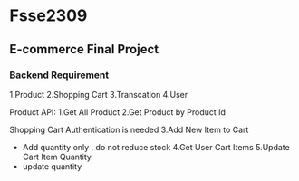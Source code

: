 # Fsse2309

## E-commerce Final Project
### Backend Requirement
1.Product
2.Shopping Cart
3.Transcation
4.User

Product API:
1.Get All Product
2.Get Product by Product Id

Shopping Cart
Authentication is needed
3.Add New Item to Cart
- Add quantity only , do not reduce stock
4.Get User Cart Items
5.Update Cart Item Quantity
- update quantity

